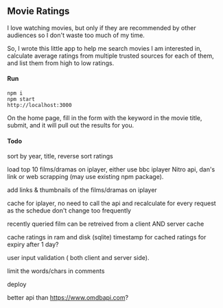 ## Movie Ratings
I love watching movies, but only if they are recommended by other audiences so I don't waste too much of my time.

So, I wrote this little app to help me search movies I am interested in, calculate average ratings from multiple trusted sources for each of them, and list them from high to low ratings.

#### Run
```
npm i
npm start
http://localhost:3000
```

On the home page, fill in the form with the keyword in the movie title, submit, and it will pull out the results for you.


#### Todo

sort by year, title, reverse sort ratings


load top 10 films/dramas on iplayer, either use bbc iplayer Nitro api, dan's link or web scrapping (may use existing npm package).

add links & thumbnails of the films/dramas on iplayer

cache for iplayer, no need to call the api and recalculate for every request as the schedue don't change too frequently

recently queried film can be retreived from a client AND server cache

cache ratings in ram and disk (sqlite)
timestamp for cached ratings for expiry after 1 day?

user input validation ( both client and server side). 

limit the words/chars in comments

deploy

better api than https://www.omdbapi.com?



